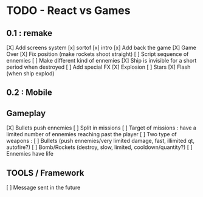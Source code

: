 TODO - React vs Games
===========

 0.1 : remake
-------------
 [X] Add screens system
  [x] sortof
  [x] intro
  [x] Add back the game
  [X] Game Over
 [X] Fix position (make rockets shoot straight)
 [ ] Script sequence of ennemies
 [ ] Make different kind of ennemies
 [X] Ship is invisible for a short period when destroyed
 [ ] Add special FX
  [X] Explosion
  [ ] Stars
  [X] Flash (when ship explod)

 0.2 : Mobile
-------------

Gameplay
--------

 [X] Bullets push ennemies
 [ ] Split in missions
 [ ] Target of missions : have a limited number of ennemies reaching past the player
 [ ] Two type of weapons :
  [ ] Bullets (push ennemies/very limited damage, fast, illimited qt, autofire?)
  [ ] Bomb/Rockets (destroy, slow, limited, cooldown/quantity?)
 [ ] Ennemies have life

TOOLS / Framework
-----------------

 [ ] Message sent in the future
